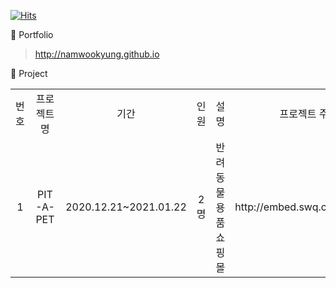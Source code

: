 <style>
 table {
  text-align:center;
 }
</style>

[![Hits](https://hits.seeyoufarm.com/api/count/incr/badge.svg?url=https%3A%2F%2Fgithub.com%2Fnamwookyung&count_bg=%23FFC000&title_bg=%23555555&icon=&icon_color=%23E7E7E7&title=hits&edge_flat=false)](https://hits.seeyoufarm.com)

🌱 Portfolio
 > <http://namwookyung.github.io>

🌱 Project

<table>
 <tr>
  <td>번호</td>
  <td>프로젝트 명</td>
  <td>기간</td>
  <td>인원</td>
  <td>설명</td>
  <td>프로젝트 주소</td>
 </tr>
 <tr>
  <td>1</td>
  <td>PIT-A-PET</td>
  <td>2020.12.21~2021.01.22</td>
  <td>2명</td>
  <td>반려동물용품 쇼핑몰</td>
  <td>http://embed.swq.co.kr/pitAPet</td>
 </tr>
</table>
 
<!--
**namwookyung/namwookyung** is a ✨ _special_ ✨ repository because its `README.md` (this file) appears on your GitHub profile.

Here are some ideas to get you started:

- 🔭 I’m currently working on ...
- 🌱 I’m currently learning ...
- 👯 I’m looking to collaborate on ...
- 🤔 I’m looking for help with ...
- 💬 Ask me about ...
- 📫 How to reach me: ...
- 😄 Pronouns: ...
- ⚡ Fun fact: ...
-->
